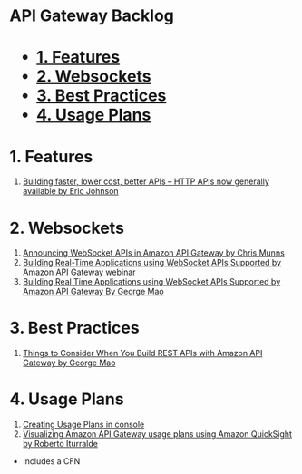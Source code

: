 <H1> API Gateway Backlog<H1>

<!-- TOC -->

- [1. Features](#1-features)
- [2. Websockets](#2-websockets)
- [3. Best Practices](#3-best-practices)
- [4. Usage Plans](#4-usage-plans)

<!-- /TOC -->

# 1. Features

1. [Building faster, lower cost, better APIs – HTTP APIs now generally available by Eric Johnson](https://aws.amazon.com/blogs/compute/building-better-apis-http-apis-now-generally-available/)

# 2. Websockets

1. [Announcing WebSocket APIs in Amazon API Gateway by Chris Munns](https://aws.amazon.com/blogs/compute/announcing-websocket-apis-in-amazon-api-gateway/)
4. [Building Real-Time Applications using WebSocket APIs Supported by Amazon API Gateway webinar](https://aws.amazon.com/blogs/compute/announcing-websocket-apis-in-amazon-api-gateway/)
3. [Building Real Time Applications using WebSocket APIs Supported by Amazon API Gateway By George Mao](https://pages.awscloud.com/Building-Real-Time-Applications-using-WebSocket-APIs-Supported-by-Amazon-API-Gateway_1211-SRV_OD.html)

# 3. Best Practices

1. [Things to Consider When You Build REST APIs with Amazon API Gateway by George Mao](https://aws.amazon.com/blogs/architecture/things-to-consider-when-you-build-rest-apis-with-amazon-api-gateway/)

# 4. Usage Plans

1. [Creating Usage Plans in console](https://aws.amazon.com/blogs/aws/new-usage-plans-for-amazon-api-gateway/)
1. [Visualizing Amazon API Gateway usage plans using Amazon QuickSight by Roberto Iturralde](https://aws.amazon.com/blogs/compute/visualizing-amazon-api-gateway-usage-plans-using-amazon-quicksight/)
- Includes a CFN